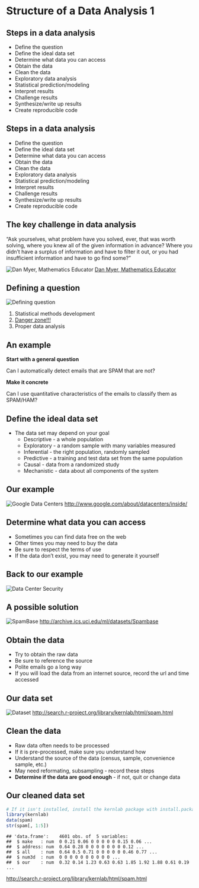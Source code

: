 Structure of a Data Analysis 1
================

## Steps in a data analysis

-   Define the question
-   Define the ideal data set
-   Determine what data you can access
-   Obtain the data
-   Clean the data
-   Exploratory data analysis
-   Statistical prediction/modeling
-   Interpret results
-   Challenge results
-   Synthesize/write up results
-   Create reproducible code

## Steps in a data analysis

-   <redtext>Define the question</redtext>
-   <redtext>Define the ideal data set</redtext>
-   <redtext>Determine what data you can access</redtext>
-   <redtext>Obtain the data</redtext>
-   <redtext>Clean the data </redtext>
-   Exploratory data analysis
-   Statistical prediction/modeling
-   Interpret results
-   Challenge results
-   Synthesize/write up results
-   Create reproducible code

## The key challenge in data analysis

“Ask yourselves, what problem have you solved, ever, that was worth
solving, where you knew all of the given information in advance? Where
you didn’t have a surplus of information and have to filter it out, or
you had insufficient information and have to go find some?”

![Dan Myer, Mathematics
Educator](https://github.com/DataScienceSpecialization/courses/raw/master/assets/img/meyer.jpg)
[Dan Myer, Mathematics
Educator](http://www.ted.com/talks/dan_meyer_math_curriculum_makeover.html)

## Defining a question

![Defining
question](https://github.com/DataScienceSpecialization/courses/raw/master/assets/img/stat-projects.jpg)

1.  Statistical methods development
2.  [Danger zone!!!](http://www.drewconway.com/zia/?p=2378)
3.  Proper data analysis

## An example

**Start with a general question**

Can I automatically detect emails that are SPAM that are not?

**Make it concrete**

Can I use quantitative characteristics of the emails to classify them as
SPAM/HAM?

## Define the ideal data set

-   The data set may depend on your goal
    -   Descriptive - a whole population
    -   Exploratory - a random sample with many variables measured
    -   Inferential - the right population, randomly sampled
    -   Predictive - a training and test data set from the same
        population
    -   Causal - data from a randomized study
    -   Mechanistic - data about all components of the system

## Our example

![Google Data
Centers](https://github.com/DataScienceSpecialization/courses/raw/master/assets/img/datacenter.png)
<http://www.google.com/about/datacenters/inside/>

## Determine what data you can access

-   Sometimes you can find data free on the web
-   Other times you may need to buy the data
-   Be sure to respect the terms of use
-   If the data don’t exist, you may need to generate it yourself

## Back to our example

![Data Center
Security](https://github.com/DataScienceSpecialization/courses/raw/master/assets/img/security.png)

## A possible solution

![SpamBase](https://github.com/DataScienceSpecialization/courses/raw/master/assets/img/uci.png)
<http://archive.ics.uci.edu/ml/datasets/Spambase>

## Obtain the data

-   Try to obtain the raw data
-   Be sure to reference the source
-   Polite emails go a long way
-   If you will load the data from an internet source, record the url
    and time accessed

## Our data set

![Dataset](https://github.com/DataScienceSpecialization/courses/raw/master/assets/img/spamR.png)
<http://search.r-project.org/library/kernlab/html/spam.html>

## Clean the data

-   Raw data often needs to be processed
-   If it is pre-processed, make sure you understand how
-   Understand the source of the data (census, sample, convenience
    sample, etc.)
-   May need reformating, subsampling - record these steps
-   **Determine if the data are good enough** - if not, quit or change
    data

## Our cleaned data set

``` r
# If it isn't installed, install the kernlab package with install.packages()
library(kernlab)
data(spam)
str(spam[, 1:5])
```

    ## 'data.frame':    4601 obs. of  5 variables:
    ##  $ make   : num  0 0.21 0.06 0 0 0 0 0 0.15 0.06 ...
    ##  $ address: num  0.64 0.28 0 0 0 0 0 0 0 0.12 ...
    ##  $ all    : num  0.64 0.5 0.71 0 0 0 0 0 0.46 0.77 ...
    ##  $ num3d  : num  0 0 0 0 0 0 0 0 0 0 ...
    ##  $ our    : num  0.32 0.14 1.23 0.63 0.63 1.85 1.92 1.88 0.61 0.19 ...

<http://search.r-project.org/library/kernlab/html/spam.html>
